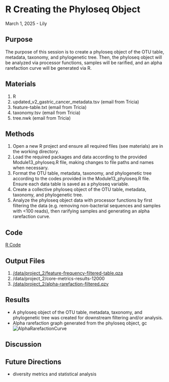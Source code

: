 # R Creating the Phyloseq Object

March 1, 2025 - Lily

## Purpose
The purpose of this session is to create a phyloseq object of the OTU table, metadata, taxonomy, and phylogenetic tree. Then, the phyloseq object will be analyzed via processor functions, samples will be rarified, and an alpha rarefaction curve will be generated via R.

## Materials
1. R
2. updated_v2_gastric_cancer_metadata.tsv (email from Tricia)
3. feature-table.txt (email from Tricia)
4. taxonomy.tsv (email from Tricia)
5. tree.nwk (email from Tricia)

## Methods

1. Open a new R project and ensure all required files (see materials) are in the working directory.
2. Load the required packages and data according to the provided Module13_phyloseq.R file, making changes to file paths and names when necessary.
3. Format the OTU table, metadata, taxonomy, and phylogenetic tree according to the codes provided in the Module13_phyloseq.R file. Ensure each data table is saved as a phyloseq variable.
4. Create a collective phyloseq object of the OTU table, metadata, taxonomy, and phylogenetic tree.
5. Analyze the phyloseq object data with processor functions by first filtering the data (e.g. removing non-bacterial sequences and samples with <100 reads), then rarifying samples and generating an alpha rarefaction curve.

## Code
[R Code](/Rscripts/Phyloseq_ObjectScript.R)

## Output Files
1. [/data/project_2/feature-frequency-filtered-table.qza](/QIIME2/exports/feature-frequency-filtered-table.qza)
2. /data/project_2/core-metrics-results-12000
3. [/data/project_2/alpha-rarefaction-filtered.qzv](/QIIME2/visuals/alpha-rarefaction-filtered.png)

## Results
- A phyloseq object of the OTU table, metadata, taxonomy, and phylogenetic tree was created for downstream filtering and/or analysis.
- Alpha rarefaction graph generated from the phyloseq object, gc
![AlphaRarefactionCurve](https://github.com/user-attachments/assets/d6dcb332-4561-4a8d-a98d-5612d71ae44a)

## Discussion

## Future Directions
- diversity metrics and statistical analysis
